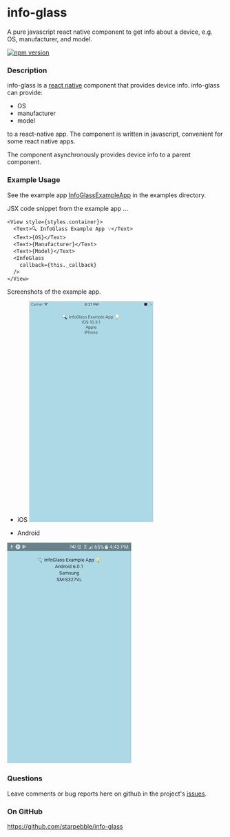 # info-glass
A pure javascript react native component to get info about a device, e.g. OS, manufacturer, and model.

[![npm version](https://badge.fury.io/js/info-glass.svg)](https://badge.fury.io/js/info-glass)

### Description

info-glass is a [react native](https://facebook.github.io/react-native/) component that provides device info. info-glass can provide:

* OS
* manufacturer
* model

to a react-native app. The component is written in javascript, convenient for some react native apps.

The component asynchronously provides device info to a parent component.

### Example Usage
See the example app [InfoGlassExampleApp](/example/InfoGlassExampleApp) in the examples directory.

JSX code snippet from the example app ...
```
<View style={styles.container}>
  <Text>🔍 InfoGlass Example App 💡</Text>
  <Text>{OS}</Text>
  <Text>{Manufacturer}</Text>
  <Text>{Model}</Text>
  <InfoGlass
    callback={this._callback}
  />
</View>
```

Screenshots of the example app.

* iOS
![Screen Shot](https://raw.githubusercontent.com/starpebble/info-glass/master/example/InfoGlassExampleApp/info-glass-example-app-screenshot.png "info-glass screenshot")

* Android

![Screen Shot](https://raw.githubusercontent.com/starpebble/info-glass/master/example/InfoGlassExampleApp/info-glass-example-app-android-screenshot.png "info-glass screenshot")

### Questions

Leave comments or bug reports here on github in the project's [issues](https://github.com/starpebble/info-glass/issues).

### On GitHub
https://github.com/starpebble/info-glass

